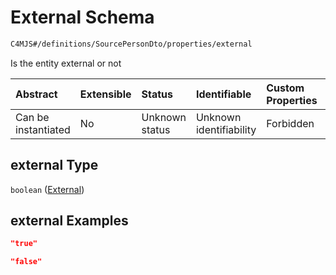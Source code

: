 # External Schema

```txt
C4MJS#/definitions/SourcePersonDto/properties/external
```

Is the entity external or not

| Abstract            | Extensible | Status         | Identifiable            | Custom Properties | Additional Properties | Access Restrictions | Defined In                                                                            |
| :------------------ | :--------- | :------------- | :---------------------- | :---------------- | :-------------------- | :------------------ | :------------------------------------------------------------------------------------ |
| Can be instantiated | No         | Unknown status | Unknown identifiability | Forbidden         | Allowed               | none                | [source-workspace.schema.json\*](source-workspace.schema.json "open original schema") |

## external Type

`boolean` ([External](source-workspace-definitions-person-properties-external.md))

## external Examples

```json
"true"
```

```json
"false"
```
